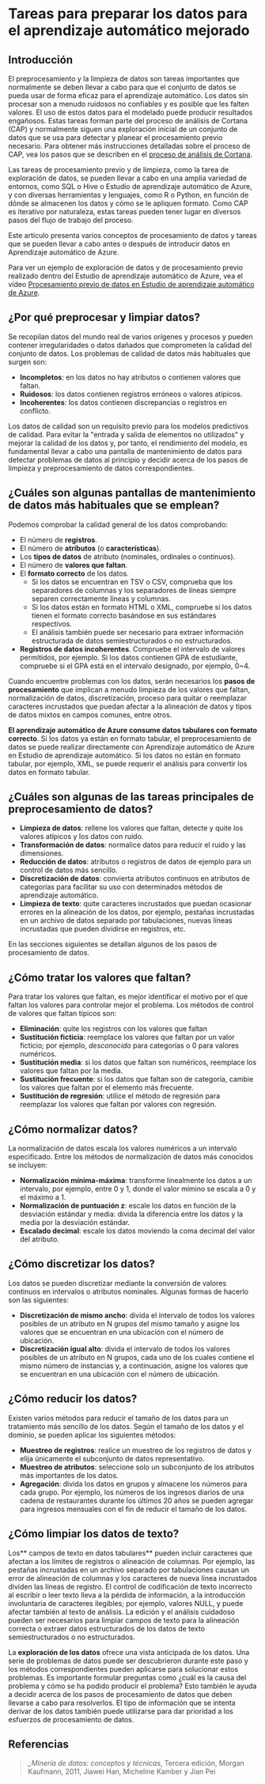 <properties
	pageTitle="Tareas para preparar los datos para el aprendizaje automático mejorado | Microsoft Azure"
	description="Prepocese y limpie datos para prepararlos para el aprendizaje automático."
	services="machine-learning"
	documentationCenter=""
	authors="bradsev"
	manager="paulettm"
	editor="cgronlun" />

<tags
	ms.service="machine-learning"
	ms.workload="data-services"
	ms.tgt_pltfrm="na"
	ms.devlang="na"
	ms.topic="article"
	ms.date="02/08/2016"
	ms.author="bradsev" />


# Tareas para preparar los datos para el aprendizaje automático mejorado

## Introducción
El preprocesamiento y la limpieza de datos son tareas importantes que normalmente se deben llevar a cabo para que el conjunto de datos se pueda usar de forma eficaz para el aprendizaje automático. Los datos sin procesar son a menudo ruidosos no confiables y es posible que les falten valores. El uso de estos datos para el modelado puede producir resultados engañosos. Estas tareas forman parte del proceso de análisis de Cortana (CAP) y normalmente siguen una exploración inicial de un conjunto de datos que se usa para detectar y planear el procesamiento previo necesario. Para obtener más instrucciones detalladas sobre el proceso de CAP, vea los pasos que se describen en el [proceso de análisis de Cortana](https://azure.microsoft.com/documentation/learning-paths/cortana-analytics-process/).

Las tareas de procesamiento previo y de limpieza, como la tarea de exploración de datos, se pueden llevar a cabo en una amplia variedad de entornos, como SQL o Hive o Estudio de aprendizaje automático de Azure, y con diversas herramientas y lenguajes, como R o Python, en función de dónde se almacenen los datos y cómo se le apliquen formato. Como CAP es iterativo por naturaleza, estas tareas pueden tener lugar en diversos pasos del flujo de trabajo del proceso.

Este artículo presenta varios conceptos de procesamiento de datos y tareas que se pueden llevar a cabo antes o después de introducir datos en Aprendizaje automático de Azure.

Para ver un ejemplo de exploración de datos y de procesamiento previo realizado dentro del Estudio de aprendizaje automático de Azure, vea el vídeo [Procesamiento previo de datos en Estudio de aprendizaje automático de Azure](https://azure.microsoft.com/documentation/videos/preprocessing-data-in-azure-ml-studio/).


## ¿Por qué preprocesar y limpiar datos?

Se recopilan datos del mundo real de varios orígenes y procesos y pueden contener irregularidades o datos dañados que comprometen la calidad del conjunto de datos. Los problemas de calidad de datos más habituales que surgen son:

* **Incompletos**: en los datos no hay atributos o contienen valores que faltan.
* **Ruidosos**: los datos contienen registros erróneos o valores atípicos.
* **Incoherentes**: los datos contienen discrepancias o registros en conflicto.

Los datos de calidad son un requisito previo para los modelos predictivos de calidad. Para evitar la "entrada y salida de elementos no utilizados" y mejorar la calidad de los datos y, por tanto, el rendimiento del modelo, es fundamental llevar a cabo una pantalla de mantenimiento de datos para detectar problemas de datos al principio y decidir acerca de los pasos de limpieza y preprocesamiento de datos correspondientes.

## ¿Cuáles son algunas pantallas de mantenimiento de datos más habituales que se emplean?

Podemos comprobar la calidad general de los datos comprobando:

* El número de **registros**.
* El número de **atributos** (o **características**).
* Los **tipos de datos** de atributo (nominales, ordinales o continuos).
* El número de **valores que faltan**.
* El **formato correcto** de los datos.
	* Si los datos se encuentran en TSV o CSV, comprueba que los separadores de columnas y los separadores de líneas siempre separen correctamente líneas y columnas.
	* Si los datos están en formato HTML o XML, compruebe si los datos tienen el formato correcto basándose en sus estándares respectivos.
	* El análisis también puede ser necesario para extraer información estructurada de datos semiestructurados o no estructurados.
* **Registros de datos incoherentes**. Compruebe el intervalo de valores permitidos, por ejemplo. Si los datos contienen GPA de estudiante, compruebe si el GPA está en el intervalo designado, por ejemplo, 0~4.

Cuando encuentre problemas con los datos, serán necesarios los **pasos de procesamiento** que implican a menudo limpieza de los valores que faltan, normalización de datos, discretización, proceso para quitar o reemplazar caracteres incrustados que puedan afectar a la alineación de datos y tipos de datos mixtos en campos comunes, entre otros.

**El aprendizaje automático de Azure consume datos tabulares con formato correcto**. Si los datos ya están en formato tabular, el preprocesamiento de datos se puede realizar directamente con Aprendizaje automático de Azure en Estudio de aprendizaje automático. Si los datos no están en formato tabular, por ejemplo, XML, se puede requerir el análisis para convertir los datos en formato tabular.

## ¿Cuáles son algunas de las tareas principales de preprocesamiento de datos?

* **Limpieza de datos**: rellene los valores que faltan, detecte y quite los valores atípicos y los datos con ruido.
* **Transformación de datos**: normalice datos para reducir el ruido y las dimensiones.
* **Reducción de datos**: atributos o registros de datos de ejemplo para un control de datos más sencillo.
* **Discretización de datos**: convierta atributos continuos en atributos de categorías para facilitar su uso con determinados métodos de aprendizaje automático.
* **Limpieza de texto**: quite caracteres incrustados que puedan ocasionar errores en la alineación de los datos, por ejemplo, pestañas incrustadas en un archivo de datos separado por tabulaciones, nuevas líneas incrustadas que pueden dividirse en registros, etc.

En las secciones siguientes se detallan algunos de los pasos de procesamiento de datos.

## ¿Cómo tratar los valores que faltan?

Para tratar los valores que faltan, es mejor identificar el motivo por el que faltan los valores para controlar mejor el problema. Los métodos de control de valores que faltan típicos son:

* **Eliminación**: quite los registros con los valores que faltan
* **Sustitución ficticia**: reemplace los valores que faltan por un valor ficticio; por ejemplo, _desconocido_ para categorías o 0 para valores numéricos.
* **Sustitución media**: si los datos que faltan son numéricos, reemplace los valores que faltan por la media.
* **Sustitución frecuente**: si los datos que faltan son de categoría, cambie los valores que faltan por el elemento más frecuente.
* **Sustitución de regresión**: utilice el método de regresión para reemplazar los valores que faltan por valores con regresión.  

## ¿Cómo normalizar datos?

La normalización de datos escala los valores numéricos a un intervalo especificado. Entre los métodos de normalización de datos más conocidos se incluyen:

* **Normalización mínima-máxima**: transforme linealmente los datos a un intervalo, por ejemplo, entre 0 y 1, donde el valor mímino se escala a 0 y el máximo a 1.
* **Normalización de puntuación z**: escale los datos en función de la desviación estándar y media: divida la diferencia entre los datos y la media por la desviación estándar.
* **Escalado decimal**: escale los datos moviendo la coma decimal del valor del atributo.  

## ¿Cómo discretizar los datos?

Los datos se pueden discretizar mediante la conversión de valores continuos en intervalos o atributos nominales. Algunas formas de hacerlo son las siguientes:

* **Discretización de mismo ancho**: divida el intervalo de todos los valores posibles de un atributo en N grupos del mismo tamaño y asigne los valores que se encuentran en una ubicación con el número de ubicación.
* **Discretización igual alto**: divida el intervalo de todos los valores posibles de un atributo en N grupos, cada uno de los cuales contiene el mismo número de instancias y, a continuación, asigne los valores que se encuentran en una ubicación con el número de ubicación.  

## ¿Cómo reducir los datos?

Existen varios métodos para reducir el tamaño de los datos para un tratamiento más sencillo de los datos. Según el tamaño de los datos y el dominio, se pueden aplicar los siguientes métodos:

* **Muestreo de registros**: realice un muestreo de los registros de datos y elija únicamente el subconjunto de datos representativo.
* **Muestreo de atributos**: seleccione solo un subconjunto de los atributos más importantes de los datos.  
* **Agregación**: divida los datos en grupos y almacene los números para cada grupo. Por ejemplo, los números de los ingresos diarios de una cadena de restaurantes durante los últimos 20 años se pueden agregar para ingresos mensuales con el fin de reducir el tamaño de los datos.  

## ¿Cómo limpiar los datos de texto?

Los** campos de texto en datos tabulares** pueden incluir caracteres que afectan a los límites de registros o alineación de columnas. Por ejemplo, las pestañas incrustadas en un archivo separado por tabulaciones causan un error de alineación de columnas y los caracteres de nueva línea incrustados dividen las líneas de registro. El control de codificación de texto incorrecto al escribir o leer texto lleva a la pérdida de información, a la introducción involuntaria de caracteres ilegibles; por ejemplo, valores NULL, y puede afectar también al texto de análisis. La edición y el análisis cuidadoso pueden ser necesarios para limpiar campos de texto para la alineación correcta o extraer datos estructurados de los datos de texto semiestructurados o no estructurados.

La **exploración de los datos** ofrece una vista anticipada de los datos. Una serie de problemas de datos puede ser descubrieron durante este paso y los métodos correspondientes pueden aplicarse para solucionar estos problemas. Es importante formular preguntas como ¿cuál es la causa del problema y cómo se ha podido producir el problema? Esto también le ayuda a decidir acerca de los pasos de procesamiento de datos que deben llevarse a cabo para resolverlos. El tipo de información que se intenta derivar de los datos también puede utilizarse para dar prioridad a los esfuerzos de procesamiento de datos.

## Referencias

>*\_Minería de datos: conceptos y técnicas*, Tercera edición, Morgan Kaufmann, 2011, Jiawei Han, Micheline Kamber y Jian Pei

<!---HONumber=AcomDC_0406_2016-->